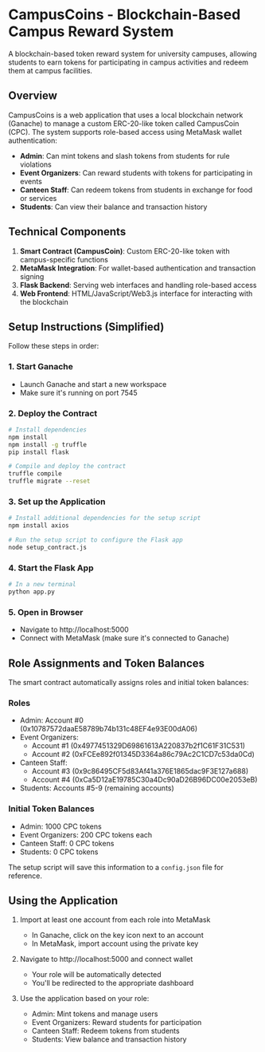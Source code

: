# CampusCoins - Blockchain-Based Campus Reward System

A blockchain-based token reward system for university campuses, allowing students to earn tokens for participating in campus activities and redeem them at campus facilities.

## Overview

CampusCoins is a web application that uses a local blockchain network (Ganache) to manage a custom ERC-20-like token called CampusCoin (CPC). The system supports role-based access using MetaMask wallet authentication:

- **Admin**: Can mint tokens and slash tokens from students for rule violations
- **Event Organizers**: Can reward students with tokens for participating in events
- **Canteen Staff**: Can redeem tokens from students in exchange for food or services
- **Students**: Can view their balance and transaction history

## Technical Components

1. **Smart Contract (CampusCoin)**: Custom ERC-20-like token with campus-specific functions
2. **MetaMask Integration**: For wallet-based authentication and transaction signing
3. **Flask Backend**: Serving web interfaces and handling role-based access
4. **Web Frontend**: HTML/JavaScript/Web3.js interface for interacting with the blockchain

## Setup Instructions (Simplified)

Follow these steps in order:

### 1. Start Ganache
- Launch Ganache and start a new workspace
- Make sure it's running on port 7545

### 2. Deploy the Contract
```bash
# Install dependencies
npm install
npm install -g truffle
pip install flask

# Compile and deploy the contract
truffle compile
truffle migrate --reset
```

### 3. Set up the Application
```bash
# Install additional dependencies for the setup script
npm install axios

# Run the setup script to configure the Flask app
node setup_contract.js
```

### 4. Start the Flask App
```bash
# In a new terminal
python app.py
```

### 5. Open in Browser
- Navigate to http://localhost:5000
- Connect with MetaMask (make sure it's connected to Ganache)

## Role Assignments and Token Balances

The smart contract automatically assigns roles and initial token balances:

### Roles
- Admin: Account #0 (0x10787572daaE58789b74b131c48EF4e93E00dA06)
- Event Organizers: 
  - Account #1 (0x4977451329D69861613A220837b2f1C61F31C531)
  - Account #2 (0xFCEe892f01345D3364a86c79Ac2C1CD7c53da0Cd)
- Canteen Staff:
  - Account #3 (0x9c86495CF5d83Af41a376E1865dac9F3E127a688)
  - Account #4 (0xCa5D12aE19785C30a4Dc90aD26B96DC00e2053eB)
- Students: Accounts #5-9 (remaining accounts)

### Initial Token Balances
- Admin: 1000 CPC tokens
- Event Organizers: 200 CPC tokens each
- Canteen Staff: 0 CPC tokens
- Students: 0 CPC tokens

The setup script will save this information to a `config.json` file for reference.

## Using the Application

1. Import at least one account from each role into MetaMask
   - In Ganache, click on the key icon next to an account
   - In MetaMask, import account using the private key

2. Navigate to http://localhost:5000 and connect wallet
   - Your role will be automatically detected
   - You'll be redirected to the appropriate dashboard

3. Use the application based on your role:
   - Admin: Mint tokens and manage users
   - Event Organizers: Reward students for participation
   - Canteen Staff: Redeem tokens from students
   - Students: View balance and transaction history
